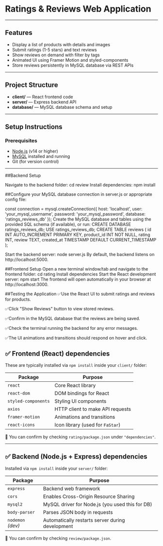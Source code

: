 # Ratings & Reviews Web Application

---

## Features

- Display a list of products with details and images
- Submit ratings (1-5 stars) and text reviews
- Show reviews on demand with filter by tags
- Animated UI using Framer Motion and styled-components
- Store reviews persistently in MySQL database via REST APIs

---

## Project Structure

- **client/** — React frontend code
- **server/** — Express backend API
- **database/** — MySQL database schema and setup

---

## Setup Instructions

### Prerequisites

- [Node.js](https://nodejs.org/en/download/) (v14 or higher)
- [MySQL](https://dev.mysql.com/downloads/) installed and running
- Git (for version control)

---
##Backend Setup

Navigate to the backend folder:
cd review
Install dependencies: npm install

##Configure your MySQL database connection in server.js or appropriate config file:

const connection = mysql.createConnection({
  host: 'localhost',
  user: 'your_mysql_username',
  password: 'your_mysql_password',
  database: 'ratings_reviews_db'
});
Create the MySQL database and tables using the provided SQL schema (if available), or run:
CREATE DATABASE ratings_reviews_db;
USE ratings_reviews_db;
CREATE TABLE reviews (
  id INT AUTO_INCREMENT PRIMARY KEY,
  product_id INT NOT NULL,
  rating INT,
  review TEXT,
  created_at TIMESTAMP DEFAULT CURRENT_TIMESTAMP
);

Start the backend server:
node server.js
By default, the backend listens on http://localhost:5000.

##Frontend Setup
Open a new terminal window/tab and navigate to the frontend folder:
cd rating
Install dependencies
Start the React development server: npm start
The frontend will open automatically in your browser at http://localhost:3000.

##Testing the Application
✅Use the React UI to submit ratings and reviews for products.

✅Click "Show Reviews" button to view stored reviews.

✅Confirm in the MySQL database that the reviews are being saved.

✅Check the terminal running the backend for any error messages.

✅The UI animations and transitions should respond on hover and click.



## ✅ **Frontend (React)** dependencies

These are typically installed via `npm install` inside your `client/` folder:

| Package             | Purpose                          |
| ------------------- | -------------------------------- |
| `react`             | Core React library               |
| `react-dom`         | DOM bindings for React           |
| `styled-components` | Styling UI components            |
| `axios`             | HTTP client to make API requests |
| `framer-motion`     | Animations and transitions       |
| `react-icons`       | Icon library (used for `FaStar`) |

📌 You can confirm by checking `rating/package.json` under `"dependencies"`.

---

## ✅ **Backend (Node.js + Express)** dependencies

Installed via `npm install` inside your `server/` folder:

| Package           | Purpose                                          |
| ----------------- | ------------------------------------------------ |
| `express`         | Backend web framework                            |
| `cors`            | Enables Cross-Origin Resource Sharing            |
| `mysql2`          | MySQL driver for Node.js (you used this for DB)  |
| `body-parser`     | Parses JSON body in requests                     |
| `nodemon` *(dev)* | Automatically restarts server during development |

📌 You can confirm by checking `review/package.json`.
